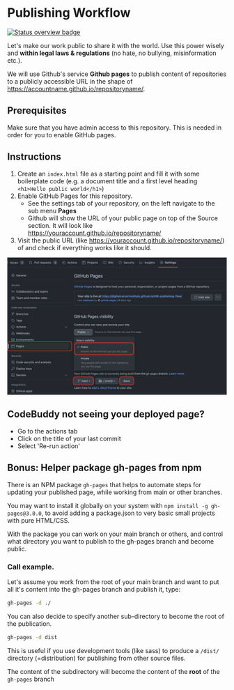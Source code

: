# Publishing Workflow
[![Status overview badge](../../blob/badges/.github/badges/autograding/badge.svg)](#-results)


Let's make our work public to share it with the world. Use this power wisely and **within legal laws & regulations** (no hate, no bullying, misinformation etc.).

We will use Github's service **Github pages** to publish content of repositories to a publicly accessible URL in the shape of https://accountname.github.io/repositoryname/. 


## Prerequisites
Make sure that you have admin access to this repository. This is needed in order for you to enable GitHub pages.
## Instructions

1. Create an `index.html` file as a starting point and fill it with some boilerplate code (e.g. a document title and a first level heading `<h1>Hello public world</h1>`)
2. Enable GitHub Pages for this repository.
    * See the settings tab of your repository, on the left navigate to the sub menu **Pages**
    * Github will show the URL of your public page on top of the Source section. It will look like https://youraccount.github.io/repositoryname/
3. Visit the public URL (like https://youraccount.github.io/repositoryname/) of and check if everything works like it should.

![settings](settings-pages.png)
## CodeBuddy not seeing your deployed page?
* Go to the actions tab
* Click on the title of your last commit
* Select 'Re-run action'

## Bonus: Helper package gh-pages from npm

There is an NPM package `gh-pages` that helps to automate steps for updating your published page, while working from main or other branches.

You may want to install it globally on your system with `npm install -g gh-pages@3.0.0`, to avoid adding a package.json to very basic small projects with pure HTML/CSS.

With the package you can work on your main branch or others, and control what directory you want to publish to the gh-pages branch and become public.

### Call example.

Let's assume you work from the root of your main branch and want to put all it's content into the gh-pages branch and publish it, type:

```bash
gh-pages -d ./
```

You can also decide to specify another sub-directory to become the root of the publication.

```bash
gh-pages -d dist
```

This is useful if you use development tools (like sass) to produce a `/dist/` directory (=distribution) for publishing from other source files.

The content of the subdirectory will become the content of the **root** of the `gh-pages` branch
